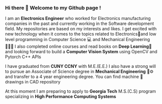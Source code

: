 ### Hi there 👋 Welcome to my Github page !
I am an <b>Electronics Engineer</b> who worked for Electronics manufacturing companies in the past and currently working in the Software development field. My repositories are based on my interests and likes. I get excited with new technology when it comes to the topics related to Electronics🪫and low level programming in Computer Science 💻 and Mechanical Engineering 👷🏼‍♂️ I also completed online courses and read books on <b>Deep Learning</b>🧠 and looking forward to build a <b>Computer Vision System</b> using OpenCV and Pytorch C++ APIs

I have graduated from <b>CUNY CCNY</b> with M.E.(E.E.) I also have a strong will to pursue an Associate of Science degree in <b>Mechanical Engineering</b> 🚜⚙️ and transfer to a 4 year engineering degree. You can find machine 🔩 drawings in CAD repository

At this moment I am preparing to apply to <b>Georgia Tech</b> M.S.(C.S) program specializing in <b>High Performance Computing Systems </b> 

